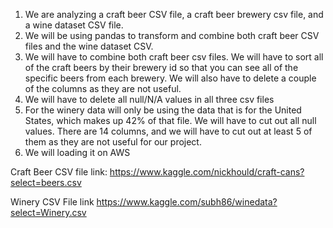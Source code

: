 
1)	We are analyzing a craft beer CSV file, a craft beer brewery csv file, and a wine dataset CSV file.
2)	We will be using pandas to transform and combine both craft beer CSV files and the wine dataset CSV.
3)	We will have to combine both craft beer csv files. We will have to sort all of the craft beers by their brewery id so that you can see all of the specific beers from each brewery. We will also have to delete a couple of the columns as they are not useful.
4)	We will have to delete all null/N/A values in all three csv files
5)	For the winery data will only be using the data that is for the United States, which makes up 42% of that file. We will have to cut out all null values. There are 14 columns, and we will have to cut out at least 5 of them as they are not useful for our project.
6)	We will loading it on AWS


Craft Beer CSV file link: https://www.kaggle.com/nickhould/craft-cans?select=beers.csv

Winery CSV File link https://www.kaggle.com/subh86/winedata?select=Winery.csv



